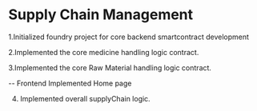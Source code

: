 # Supply Chain Management

1.Initialized foundry project for core backend smartcontract development

2.Implemented the core medicine handling logic contract.


3.Implemented the core Raw Material handling logic contract. 


-- Frontend
Implemented Home page 


4. Implemented overall supplyChain logic.